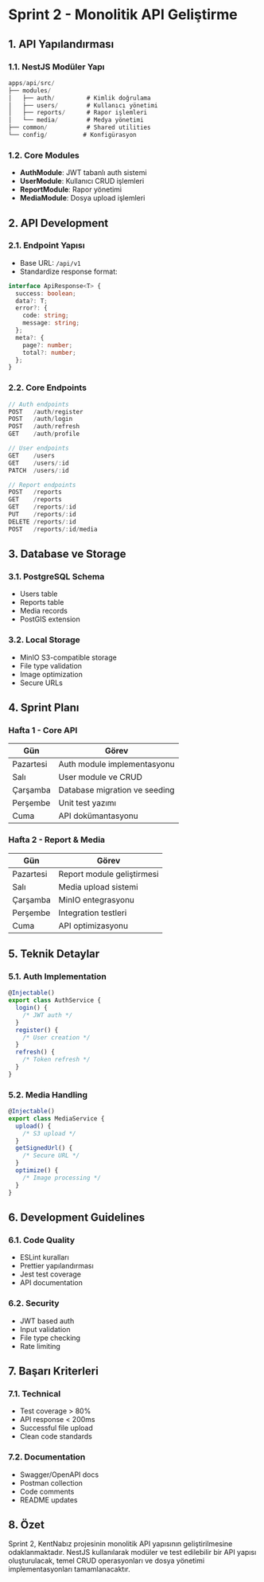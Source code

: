 # Sprint 2 - Monolitik API Geliştirme

## 1. API Yapılandırması

### 1.1. NestJS Modüler Yapı

```typescript
apps/api/src/
├── modules/
│   ├── auth/         # Kimlik doğrulama
│   ├── users/        # Kullanıcı yönetimi
│   ├── reports/      # Rapor işlemleri
│   └── media/        # Medya yönetimi
├── common/           # Shared utilities
└── config/          # Konfigürasyon
```

### 1.2. Core Modules

- **AuthModule**: JWT tabanlı auth sistemi
- **UserModule**: Kullanıcı CRUD işlemleri
- **ReportModule**: Rapor yönetimi
- **MediaModule**: Dosya upload işlemleri

## 2. API Development

### 2.1. Endpoint Yapısı

- Base URL: `/api/v1`
- Standardize response format:

```typescript
interface ApiResponse<T> {
  success: boolean;
  data?: T;
  error?: {
    code: string;
    message: string;
  };
  meta?: {
    page?: number;
    total?: number;
  };
}
```

### 2.2. Core Endpoints

```typescript
// Auth endpoints
POST   /auth/register
POST   /auth/login
POST   /auth/refresh
GET    /auth/profile

// User endpoints
GET    /users
GET    /users/:id
PATCH  /users/:id

// Report endpoints
POST   /reports
GET    /reports
GET    /reports/:id
PUT    /reports/:id
DELETE /reports/:id
POST   /reports/:id/media
```

## 3. Database ve Storage

### 3.1. PostgreSQL Schema

- Users table
- Reports table
- Media records
- PostGIS extension

### 3.2. Local Storage

- MinIO S3-compatible storage
- File type validation
- Image optimization
- Secure URLs

## 4. Sprint Planı

### Hafta 1 - Core API

| Gün       | Görev                         |
| --------- | ----------------------------- |
| Pazartesi | Auth module implementasyonu   |
| Salı      | User module ve CRUD           |
| Çarşamba  | Database migration ve seeding |
| Perşembe  | Unit test yazımı              |
| Cuma      | API dokümantasyonu            |

### Hafta 2 - Report & Media

| Gün       | Görev                      |
| --------- | -------------------------- |
| Pazartesi | Report module geliştirmesi |
| Salı      | Media upload sistemi       |
| Çarşamba  | MinIO entegrasyonu         |
| Perşembe  | Integration testleri       |
| Cuma      | API optimizasyonu          |

## 5. Teknik Detaylar

### 5.1. Auth Implementation

```typescript
@Injectable()
export class AuthService {
  login() {
    /* JWT auth */
  }
  register() {
    /* User creation */
  }
  refresh() {
    /* Token refresh */
  }
}
```

### 5.2. Media Handling

```typescript
@Injectable()
export class MediaService {
  upload() {
    /* S3 upload */
  }
  getSignedUrl() {
    /* Secure URL */
  }
  optimize() {
    /* Image processing */
  }
}
```

## 6. Development Guidelines

### 6.1. Code Quality

- ESLint kuralları
- Prettier yapılandırması
- Jest test coverage
- API documentation

### 6.2. Security

- JWT based auth
- Input validation
- File type checking
- Rate limiting

## 7. Başarı Kriterleri

### 7.1. Technical

- Test coverage > 80%
- API response < 200ms
- Successful file upload
- Clean code standards

### 7.2. Documentation

- Swagger/OpenAPI docs
- Postman collection
- Code comments
- README updates

## 8. Özet

Sprint 2, KentNabız projesinin monolitik API yapısının geliştirilmesine odaklanmaktadır. NestJS kullanılarak modüler ve test edilebilir bir API yapısı oluşturulacak, temel CRUD operasyonları ve dosya yönetimi implementasyonları tamamlanacaktır.
